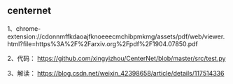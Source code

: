 ## centernet
1、chrome-extension://cdonnmffkdaoajfknoeeecmchibpmkmg/assets/pdf/web/viewer.html?file=https%3A%2F%2Farxiv.org%2Fpdf%2F1904.07850.pdf

2、代码：
  https://github.com/xingyizhou/CenterNet/blob/master/src/test.py

3、解读：
  https://blog.csdn.net/weixin_42398658/article/details/117514336
